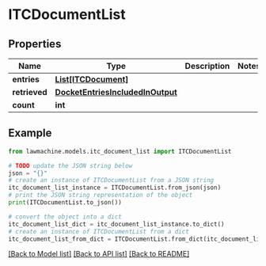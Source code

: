 # ITCDocumentList


## Properties

Name | Type | Description | Notes
------------ | ------------- | ------------- | -------------
**entries** | [**List[ITCDocument]**](ITCDocument.md) |  | 
**retrieved** | [**DocketEntriesIncludedInOutput**](DocketEntriesIncludedInOutput.md) |  | 
**count** | **int** |  | 

## Example

```python
from lawmachine.models.itc_document_list import ITCDocumentList

# TODO update the JSON string below
json = "{}"
# create an instance of ITCDocumentList from a JSON string
itc_document_list_instance = ITCDocumentList.from_json(json)
# print the JSON string representation of the object
print(ITCDocumentList.to_json())

# convert the object into a dict
itc_document_list_dict = itc_document_list_instance.to_dict()
# create an instance of ITCDocumentList from a dict
itc_document_list_from_dict = ITCDocumentList.from_dict(itc_document_list_dict)
```
[[Back to Model list]](../README.md#documentation-for-models) [[Back to API list]](../README.md#documentation-for-api-endpoints) [[Back to README]](../README.md)


